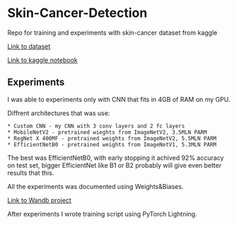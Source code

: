 # Skin-Cancer-Detection

Repo for training and experiments with skin-cancer dataset from kaggle

[Link to dataset](https://www.kaggle.com/datasets/fanconic/skin-cancer-malignant-vs-benign)

[Link to kaggle notebook](https://www.kaggle.com/code/filnow/acc-92-on-test-set-with-simple-pytorch)

## Experiments

I was able to experiments only with CNN that fits in 4GB of RAM on my GPU.

Diffrent architectures that was use: 

    * Custom CNN - my CNN with 3 conv layers and 2 fc layers
    * MobileNetV2 - pretrained wieghts from ImageNetV2, 3.5MLN PARM
    * RegNet X 400MF - pretrained weights from ImageNetV2, 5.5MLN PARM
    * EfficientNetB0 - pretrained weights from ImageNetV1, 5.3MLN PARM

The best was EfficientNetB0, with early stopping it achived 92% accuracy on test set,
bigger EfficientNet like B1 or B2 probably will give even better results that this.

All the experiments was documented using Weights&Biases.

[Link to Wandb project](https://wandb.ai/filnow42/skin-cancer)

After experiments I wrote training script using PyTorch Lightning.


